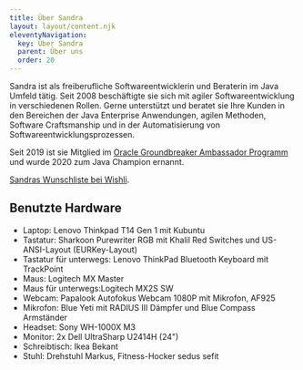 ```yaml
---
title: Über Sandra
layout: layout/content.njk
eleventyNavigation:
  key: Über Sandra
  parent: Über uns
  order: 20
---
```


Sandra ist als freiberufliche Softwareentwicklerin und Beraterin im Java Umfeld tätig. Seit 2008 beschäftigte sie sich mit agiler Softwareentwicklung in verschiedenen Rollen. Gerne unterstützt und beratet sie Ihre Kunden in den Bereichen der Java Enterprise Anwendungen, agilen Methoden, Software Craftsmanship und in der Automatisierung von Softwareentwicklungsprozessen.

Seit 2019 ist sie Mitglied im [Oracle Groundbreaker Ambassador Programm](https://apex.oracle.com/pls/apex/f?p=19297:3) und wurde 2020 zum Java Champion ernannt.

[Sandras Wunschliste bei Wishli](https://wishli.app/RcyJ5Tem).

## Benutzte Hardware

- Laptop: Lenovo Thinkpad T14 Gen 1 mit Kubuntu
- Tastatur: Sharkoon Purewriter RGB mit Khalil Red Switches und US-ANSI-Layout (EURKey-Layout)
- Tastatur für unterwegs: Lenovo ThinkPad Bluetooth Keyboard mit TrackPoint
- Maus: Logitech MX Master
- Maus für unterwegs:Logitech MX2S SW
- Webcam: Papalook Autofokus Webcam 1080P mit Mikrofon, AF925
- Mikrofon: Blue Yeti mit RADIUS III Dämpfer und Blue Compass Armständer
- Headset: Sony WH-1000X M3
- Monitor: 2x Dell UltraSharp U2414H (24")
- Schreibtisch: Ikea Bekant
- Stuhl: Drehstuhl Markus, Fitness-Hocker sedus sefit
